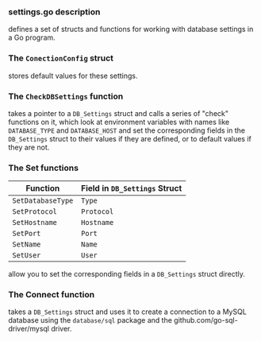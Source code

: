 ### settings.go description
defines a set of structs and functions for 
working with database settings in a Go program.

### The `ConectionConfig` struct 
stores default values for these settings. 

### The `CheckDBSettings` function
takes a pointer to a `DB_Settings` struct
and calls a series of "check" functions on it, 
which look at environment variables 
with names like `DATABASE_TYPE` and `DATABASE_HOST`
and set the corresponding fields in the `DB_Settings` struct 
to their values if they are defined, 
or to default values if they are not. 

### The Set functions
| Function          | Field in `DB_Settings` Struct |
|-------------------|-------------------------------|
| `SetDatabaseType` | `Type`                        |
| `SetProtocol`     | `Protocol`                    |
| `SetHostname`     | `Hostname`                    |
| `SetPort`         | `Port`                        |
| `SetName`         | `Name`                        |
| `SetUser`         | `User`                        |

allow you to set the corresponding fields 
in a `DB_Settings` struct directly. 

### The Connect function 
takes a `DB_Settings` struct and uses it to create a connection 
to a MySQL database using the `database/sql` package 
and the github.com/go-sql-driver/mysql driver.

